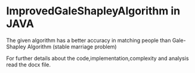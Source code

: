 # ImprovedGaleShapleyAlgorithm in JAVA
The given algorithm  has a better accuracy in matching people than Gale-Shapley Algorithm (stable marriage problem)

For further details about the code,implementation,complexity and analysis read the docx file.
